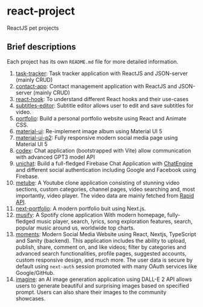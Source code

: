# react-project

ReactJS pet projects

## Brief descriptions

Each project has its own `README.md` file for more detailed information.

1. [task-tracker](https://github.com/binh234/react-project/tree/main/task-tracker): Task tracker application with ReactJS and JSON-server (mainly CRUD)
2. [contact-app](https://github.com/binh234/react-project/tree/main/contact-app): Contact management application with ReactJS and JSON-server (mainly CRUD)
3. [react-hook](https://github.com/binh234/react-project/tree/main/react-hook): To understand different React hooks and their use-cases
4. [subtitles-editor](https://github.com/binh234/react-project/tree/main/subtitles-editor): Subtitle editor allows user to edit and save subtitles for video.
5. [portfolio](https://github.com/binh234/react-project/tree/main/portfolio): Build a personal portfolio website using React and Animate CSS.
6. [material-ui](https://github.com/binh234/react-project/tree/main/material-ui): Re-implement image album using Material UI 5
7. [material-ui-p2](https://github.com/binh234/react-project/tree/main/material-ui-p2): Fully responsive modern social media page using Material UI 5
8. [codex](https://github.com/binh234/react-project/tree/main/codex): Chat application (bootstrapped with Vite) allow communication with advanced GPT3 model API
9. [unichat](https://github.com/binh234/react-project/tree/main/unichat): Build a full-fledged Firebase Chat Application with [ChatEngine](https://chatengine.io) and different social authentication including Google and Facebook using Firebase.
10. [metube](https://github.com/binh234/react-project/tree/main/metube): A Youtube clone application consisting of stunning video sections, custom categories, channel pages, video searching and, most importantly, video player. The video data are mainly fetched from [Rapid API](https://rapidapi.com/hub).
11. [next-portfolio](https://github.com/binh234/react-project/tree/main/next-portfolio): A modern portfolio buit using Next.js.
12. [musify](https://github.com/binh234/react-project/tree/main/musify): A Spotify clone application With modern homepage, fully-fledged music player, search, lyrics, song exploration features, search, popular music around us, worldwide top charts.
13. [moments](https://github.com/binh234/react-project/tree/main/moments): Modern Social Media Website using React, Nextjs, TypeScript and Sanity (backend). This application includes the ability to upload, publish, share, comment on, and like videos; filter by categories and advanced search functionalities, profile pages, suggested accounts, custom responsive design, and much more. The user data is secure by default using `next-auth` session promoted with many OAuth services like Google/GitHub.
14. [imagine](https://github.com/binh234/react-project/tree/main/imagine): an AI image generation application using DALL-E 2 API allows users to generate beautiful and surprising images based on specified prompt. Users can also share their images to the community showcases.
